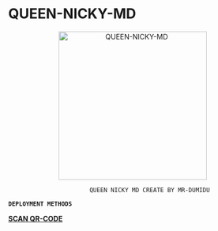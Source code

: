 # QUEEN-NICKY-MD

  <p align="center">  
  <a href="https://telegra.ph/file/ae42844d1eb41e25b7311.jpg">
    <img alt="QUEEN-NICKY-MD" height="300" src="https://telegra.ph/file/ae42844d1eb41e25b7311.jpg">
    
  
  </a>
</p>  


                           QUEEN NICKY MD CREATE BY MR-DUMIDU 

 **`DEPLOYMENT METHODS`**
 

**[SCAN QR-CODE](https://replit.com/@QUEENNICKYMDv1/QUEEN-NICKY-MD-V1-QR?v=1)**
